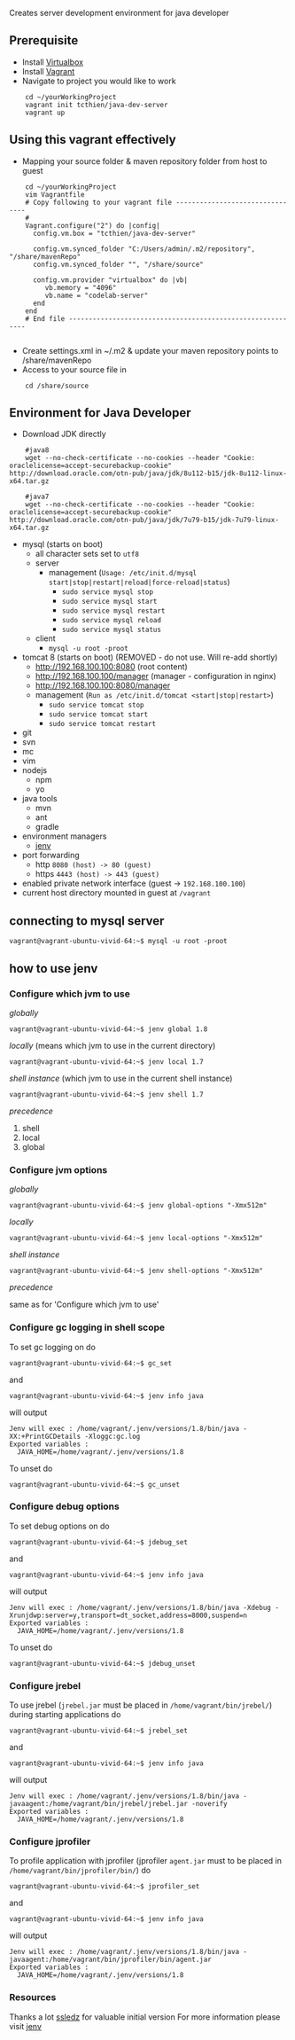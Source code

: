 Creates server development environment for java developer

## Prerequisite
* Install [Virtualbox](https://www.virtualbox.org/wiki/Downloads)
* Install [Vagrant](https://www.vagrantup.com/downloads.html)
* Navigate to project you would like to work
```
    cd ~/yourWorkingProject
    vagrant init tcthien/java-dev-server
    vagrant up
```

## Using this vagrant effectively
* Mapping your source folder & maven repository folder from host to guest 
```
    cd ~/yourWorkingProject
    vim Vagrantfile
    # Copy following to your vagrant file --------------------------------
    # 
    Vagrant.configure("2") do |config|
      config.vm.box = "tcthien/java-dev-server"

      config.vm.synced_folder "C:/Users/admin/.m2/repository", "/share/mavenRepo"
      config.vm.synced_folder "", "/share/source"
      
      config.vm.provider "virtualbox" do |vb|
         vb.memory = "4096"
         vb.name = "codelab-server"
      end
    end
    # End file -----------------------------------------------------------
    
```
* Create settings.xml in ~/.m2 & update your maven repository points to /share/mavenRepo
* Access to your source file in
```
    cd /share/source
```

## Environment for Java Developer
* Download JDK directly
```
    #java8
    wget --no-check-certificate --no-cookies --header "Cookie: oraclelicense=accept-securebackup-cookie" http://download.oracle.com/otn-pub/java/jdk/8u112-b15/jdk-8u112-linux-x64.tar.gz

    #java7
    wget --no-check-certificate --no-cookies --header "Cookie: oraclelicense=accept-securebackup-cookie" http://download.oracle.com/otn-pub/java/jdk/7u79-b15/jdk-7u79-linux-x64.tar.gz
```

* mysql (starts on boot)
  * all character sets set to ```utf8``` 
  * server 
    * management (```Usage: /etc/init.d/mysql start|stop|restart|reload|force-reload|status```)
      * ```sudo service mysql stop```
      * ```sudo service mysql start```
      * ```sudo service mysql restart```
      * ```sudo service mysql reload```
      * ```sudo service mysql status```
  * client 
    * ```mysql -u root -proot```
* tomcat 8 (starts on boot) (REMOVED - do not use. Will re-add shortly)
  * http://192.168.100.100:8080 (root content)
  * http://192.168.100.100/manager (manager - configuration in nginx)
  * http://192.168.100.100:8080/manager
  * management (```Run as /etc/init.d/tomcat <start|stop|restart>```)
    * ```sudo service tomcat stop```
    * ```sudo service tomcat start```
    * ```sudo service tomcat restart```
* git
* svn
* mc
* vim
* nodejs
  * npm
  * yo
* java tools
  * mvn
  * ant
  * gradle
* environment managers
  * [jenv](https://github.com/gcuisinier/jenv.git)
* port forwarding 
  * http ```8080 (host) -> 80 (guest)```
  * https ```4443 (host) -> 443 (guest)```
* enabled private network interface (guest -> ```192.168.100.100```)
* current host directory mounted in guest at ```/vagrant```

## connecting to mysql server
```
vagrant@vagrant-ubuntu-vivid-64:~$ mysql -u root -proot
```
## how to use jenv

### Configure which jvm to use

*globally*
```
vagrant@vagrant-ubuntu-vivid-64:~$ jenv global 1.8
```
*locally* (means which jvm to use in the current directory)
```
vagrant@vagrant-ubuntu-vivid-64:~$ jenv local 1.7
```
*shell instance* (which jvm to use in the current shell instance)
```
vagrant@vagrant-ubuntu-vivid-64:~$ jenv shell 1.7
```

*precedence*

1. shell
2. local
3. global

### Configure jvm options

*globally*
```
vagrant@vagrant-ubuntu-vivid-64:~$ jenv global-options "-Xmx512m"
```
*locally*
```
vagrant@vagrant-ubuntu-vivid-64:~$ jenv local-options "-Xmx512m"
```
*shell instance*
```
vagrant@vagrant-ubuntu-vivid-64:~$ jenv shell-options "-Xmx512m"
```

*precedence*

same as for 'Configure which jvm to use'

### Configure gc logging in shell scope

To set gc logging on do
```
vagrant@vagrant-ubuntu-vivid-64:~$ gc_set
```
and
```
vagrant@vagrant-ubuntu-vivid-64:~$ jenv info java
```
will output
```
Jenv will exec : /home/vagrant/.jenv/versions/1.8/bin/java -XX:+PrintGCDetails -Xloggc:gc.log
Exported variables :
  JAVA_HOME=/home/vagrant/.jenv/versions/1.8
```

To unset do
```
vagrant@vagrant-ubuntu-vivid-64:~$ gc_unset
```

### Configure debug options

To set debug options on do
```
vagrant@vagrant-ubuntu-vivid-64:~$ jdebug_set
```
and
```
vagrant@vagrant-ubuntu-vivid-64:~$ jenv info java
```
will output
```
Jenv will exec : /home/vagrant/.jenv/versions/1.8/bin/java -Xdebug -Xrunjdwp:server=y,transport=dt_socket,address=8000,suspend=n
Exported variables :
  JAVA_HOME=/home/vagrant/.jenv/versions/1.8
```
To unset do
```
vagrant@vagrant-ubuntu-vivid-64:~$ jdebug_unset
```

### Configure jrebel

To use jrebel (```jrebel.jar``` must be placed in ```/home/vagrant/bin/jrebel/```) during starting applications do
```
vagrant@vagrant-ubuntu-vivid-64:~$ jrebel_set
```
and
```
vagrant@vagrant-ubuntu-vivid-64:~$ jenv info java
```
will output
```
Jenv will exec : /home/vagrant/.jenv/versions/1.8/bin/java -javaagent:/home/vagrant/bin/jrebel/jrebel.jar -noverify
Exported variables :
  JAVA_HOME=/home/vagrant/.jenv/versions/1.8
```

### Configure jprofiler

To profile application with jprofiler (jprofiler ```agent.jar``` must to be placed in ```/home/vagrant/bin/jprofiler/bin/```) do
```
vagrant@vagrant-ubuntu-vivid-64:~$ jprofiler_set
```
and
```
vagrant@vagrant-ubuntu-vivid-64:~$ jenv info java
```
will output
```
Jenv will exec : /home/vagrant/.jenv/versions/1.8/bin/java -javaagent:/home/vagrant/bin/jprofiler/bin/agent.jar
Exported variables :
  JAVA_HOME=/home/vagrant/.jenv/versions/1.8
```

### Resources
Thanks a lot [ssledz](https://github.com/ssledz/vagrant-boxes/tree/master/java-dev-environment) for valuable initial version
For more information please visit [jenv](https://github.com/gcuisinier/jenv)
